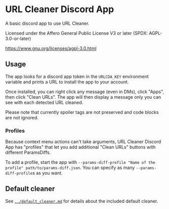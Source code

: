 # URL Cleaner Discord App

A basic discord app to use URL Cleaner.

Licensed under the Affero General Public License V3 or later (SPDX: AGPL-3.0-or-later)

https://www.gnu.org/licenses/agpl-3.0.html

## Usage

The app looks for a discord app token in the `URLCDA_KEY` environment variable and prints a URL to install the app to your account.

Once installed, you can right click any message (even in DMs), click "Apps", then click "Clean URLs". The app will then display a message only you can see with each detected URL cleaned.

Please note that currently spoiler tags are not preserved and code blocks are not ignored.

### Profiles

Because context menu actions can't take arguments, URL Cleaner Discord App has "profiles" that let you add additional "Clean URLs" buttons with different ParamsDiffs.

To add a profile, start the app with `--params-diff-profile "Name of the profile" path/to/params-diff.json`. You can specify as many `--params-diff-profile`s as you want.

## Default cleaner

See [`../default_cleaner.md`](../default_cleaner.md) for details about the included default cleaner.

